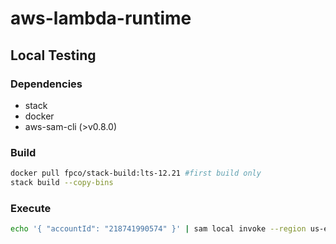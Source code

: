 # aws-lambda-runtime

## Local Testing

### Dependencies

- stack
- docker
- aws-sam-cli (>v0.8.0)

### Build

```bash
docker pull fpco/stack-build:lts-12.21 #first build only
stack build --copy-bins
```

### Execute

```bash
echo '{ "accountId": "218741990574" }' | sam local invoke --region us-east-1
```
